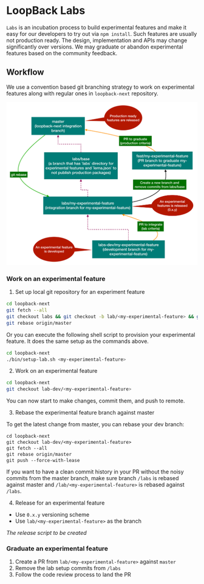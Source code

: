 # LoopBack Labs

`Labs` is an incubation process to build experimental features and make it easy
for our developers to try out via `npm install`. Such features are usually not
production ready. The design, implementation and APIs may change significantly
over versions. We may graduate or abandon experimental features based on the
community feedback.

## Workflow

We use a convention based git branching strategy to work on experimental
features along with regular ones in `loopback-next` repository.

![loopback-labs](./labs/labs.png)

### Work on an experimental feature

1. Set up local git repository for an experiment feature

```sh
cd loopback-next
git fetch --all
git checkout labs && git checkout -b lab/<my-experimental-feature> && git checkout -b lab-dev/<my-experimental-feature>
git rebase origin/master
```

Or you can execute the following shell script to provision your experimental feature. It does the same setup as the commands above.

```sh
cd loopback-next
./bin/setup-lab.sh <my-experimental-feature>
```

2. Work on an experimental feature

```sh
cd loopback-next
git checkout lab-dev/<my-experimental-feature>
```

You can now start to make changes, commit them, and push to remote.

3. Rebase the experimental feature branch against master

To get the latest change from master, you can rebase your dev branch:

```
cd loopback-next
git checkout lab-dev/<my-experimental-feature>
git fetch --all
git rebase origin/master
git push --force-with-lease
```

If you want to have a clean commit history in your PR without the noisy commits from the master branch, make sure branch `/labs` is rebased against master and `/lab/<my-experimental-feature>` is rebased against `/labs`.

4. Release for an experimental feature

- Use `0.x.y` versioning scheme
- Use `lab/<my-experimental-feature>` as the branch

*The release script to be created*

### Graduate an experimental feature

1. Create a PR from `lab/<my-experimental-feature>` against `master`
2. Remove the lab setup commits from `/labs`
2. Follow the code review process to land the PR
